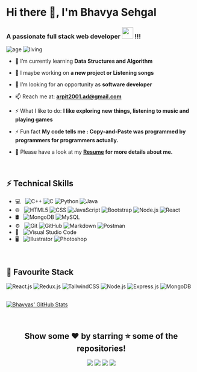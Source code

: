 <!-- <p align="left"> <img src="https://komarev.com/ghpvc/?username=Arpit-AD&label=Profile%20views&color=0e75b6&style=flat" alt="rock12231" /> </p>
 -->
<h1>Hi there 👋, I'm Bhavya Sehgal</h1>

<h3>A passionate full stack web developer <img src="https://media.giphy.com/media/WUlplcMpOCEmTGBtBW/giphy.gif" width="30"> !!!</h3>

![age](https://img.shields.io/badge/age-20-blueviolet)
![living](https://img.shields.io/badge/living-Delhi-ff69b4)
<!-- <p >
<img width="40%" align="right" alt="Github Image" src="https://media.giphy.com/media/V21UwO1oh2nswmq08I/giphy.gif"  />
</p> -->

- 🌱 I’m currently learning **Data Structures and Algorithm**

- 🔭 I maybe working on **a new project or Listening songs**

- 👯 I’m looking for an opportunity as **software developer**

- 📫 Reach me at: **arpit2001.ad@gmail.com**

- ⚡ What I like to do: **I like exploring new things, listening to music and playing games**

- ⚡ Fun fact **My code tells me : Copy-and-Paste was programmed by programmers for programmers actually.**

- 📝 Please have a look at my **[Resume](https://drive.google.com/file/d/1bp2r4Ct6jE7MgOT_dw5jB5anklBLiggd/view?usp=sharing) for more details about me.**




<br>

## ⚡ Technical Skills

- 💻 &nbsp;
  ![C++](https://img.shields.io/badge/-C++-222222?style=flat&logo=C%2B%2B&logoColor=00599C)
  ![C](https://img.shields.io/badge/-C-222222?style=flat&logo=C%2B%2B&logoColor=00599C)
  ![Python](https://img.shields.io/badge/-Python-222222?style=flat&logo=python)
  ![Java](https://img.shields.io/badge/-Java-222222?style=flat&logo=Java&logoColor=007396)
- 🌐 &nbsp;
  ![HTML5](https://img.shields.io/badge/-HTML5-222222?style=flat&logo=HTML5)
  ![CSS](https://img.shields.io/badge/-CSS-222222?style=flat&logo=CSS3&logoColor=1572B6)
  ![JavaScript](https://img.shields.io/badge/-JavaScript-222222?style=flat&logo=javascript)
  ![Bootstrap](https://img.shields.io/badge/-Bootstrap-222222?style=flat&logo=bootstrap&logoColor=563D7C)
  ![Node.js](https://img.shields.io/badge/-Node.js-222222?style=flat&logo=node.js)
  ![React](https://img.shields.io/badge/-React-222222?style=flat&logo=react)
- 🛢 &nbsp;
  ![MongoDB](https://img.shields.io/badge/-MongoDB-222222?style=flat&logo=mongodb)
  ![MySQL](https://img.shields.io/badge/-MySQL-222222?style=flat&logo=mysql)  
- ⚙️ &nbsp;
  ![Git](https://img.shields.io/badge/-Git-222222?style=flat&logo=git)
  ![GitHub](https://img.shields.io/badge/-GitHub-222222?style=flat&logo=github)
  ![Markdown](https://img.shields.io/badge/-Markdown-222222?style=flat&logo=markdown)
  ![Postman](https://img.shields.io/badge/-Postman-222222?style=flat&logo=postman)
- 🔧 &nbsp;
  ![Visual Studio Code](https://img.shields.io/badge/-Visual%20Studio%20Code-222222?style=flat&logo=visual-studio-code&logoColor=007ACC)
- 🖥 &nbsp;
  ![Illustrator](https://img.shields.io/badge/-Illustrator-222222?style=flat&logo=adobe-illustrator)
  ![Photoshop](https://img.shields.io/badge/-Photoshop-222222?style=flat&logo=adobe-photoshop)

<br>


## 🎀 Favourite Stack

<div align="left">

<img alt="React.js" src="https://img.shields.io/badge/React-20232A?style=for-the-badge&logo=react&logoColor=61DAFB" />
<img alt="Redux.js" src="https://img.shields.io/badge/Redux-593D88?style=for-the-badge&logo=redux&logoColor=white" />
<img alt="TailwindCSS" src="https://img.shields.io/badge/Tailwind_CSS-38B2AC?style=for-the-badge&logo=tailwind-css&logoColor=white"/>
<img alt="Node.js" src="https://img.shields.io/badge/Node.js-43853D?style=for-the-badge&logo=node.js&logoColor=white" />
<img alt="Express.js" src="https://img.shields.io/badge/express.js-%23404d59.svg?style=for-the-badge&logo=express&logoColor=%2361DAFB"/>
<img alt="MongoDB" src="https://img.shields.io/badge/MongoDB-4EA94B?style=for-the-badge&logo=mongodb&logoColor=white" />

</div>

<br>

[![Bhavyas' GitHub Stats](https://github-readme-stats.vercel.app/api?username=Bhavya-Sehgal&show_icons=true&title_color=fff&icon_color=blue&text_color=909090&bg_color=101010 )]()


<br>

<div align="center">

## Show some ❤️ by starring ⭐ some of the repositories!

<!-- [<img src="https://img.shields.io/badge/Portfolio-%23000000.svg?&style=for-the-badge&logo=react&logoColor=61DAFB">](https://prionto-71.web.app/) -->
[<img src="https://img.shields.io/badge/Gmail-D14836?style=for-the-badge&logo=gmail&logoColor=white">](https://mail.google.com/mail/?view=cm&fs=1&to=bhavyasehgal05@gmail.com)
[<img src="https://img.shields.io/badge/linkedin-%230077B5.svg?&style=for-the-badge&logo=linkedin&logoColor=white">](https://www.linkedin.com/in/bhavya-sehgal-8914661a2/)
[<img src="https://img.shields.io/badge/instagram-%23E4405F.svg?&style=for-the-badge&logo=instagram&logoColor=white">](https://www.instagram.com/bhavyasehgal._/)
[<img src="https://img.shields.io/badge/LeetCode-000000?style=for-the-badge&logo=LeetCode&logoColor=#d16c06">](https://leetcode.com/Bhavya-Sehgal/)

</div>
